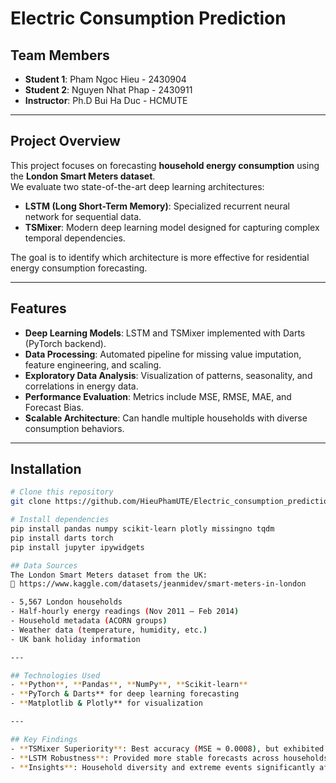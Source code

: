 # Electric Consumption Prediction

## Team Members
- **Student 1**: Pham Ngoc Hieu - 2430904  
- **Student 2**: Nguyen Nhat Phap - 2430911  
- **Instructor**: Ph.D Bui Ha Duc - HCMUTE  

---

## Project Overview
This project focuses on forecasting **household energy consumption** using the **London Smart Meters dataset**.  
We evaluate two state-of-the-art deep learning architectures:  

- **LSTM (Long Short-Term Memory)**: Specialized recurrent neural network for sequential data.  
- **TSMixer**: Modern deep learning model designed for capturing complex temporal dependencies.  

The goal is to identify which architecture is more effective for residential energy consumption forecasting.

---

## Features
- **Deep Learning Models**: LSTM and TSMixer implemented with Darts (PyTorch backend).  
- **Data Processing**: Automated pipeline for missing value imputation, feature engineering, and scaling.  
- **Exploratory Data Analysis**: Visualization of patterns, seasonality, and correlations in energy data.  
- **Performance Evaluation**: Metrics include MSE, RMSE, MAE, and Forecast Bias.  
- **Scalable Architecture**: Can handle multiple households with diverse consumption behaviors.  

---

## Installation
```bash
# Clone this repository
git clone https://github.com/HieuPhamUTE/Electric_consumption_prediction

# Install dependencies
pip install pandas numpy scikit-learn plotly missingno tqdm
pip install darts torch
pip install jupyter ipywidgets

## Data Sources
The London Smart Meters dataset from the UK:  
🔗 https://www.kaggle.com/datasets/jeanmidev/smart-meters-in-london  

- 5,567 London households  
- Half-hourly energy readings (Nov 2011 – Feb 2014)  
- Household metadata (ACORN groups)  
- Weather data (temperature, humidity, etc.)  
- UK bank holiday information  

---

## Technologies Used
- **Python**, **Pandas**, **NumPy**, **Scikit-learn**  
- **PyTorch & Darts** for deep learning forecasting  
- **Matplotlib & Plotly** for visualization  

---

## Key Findings
- **TSMixer Superiority**: Best accuracy (MSE ≈ 0.0008), but exhibited higher systematic bias.  
- **LSTM Robustness**: Provided more stable forecasts across households.  
- **Insights**: Household diversity and extreme events significantly affect prediction accuracy.  

